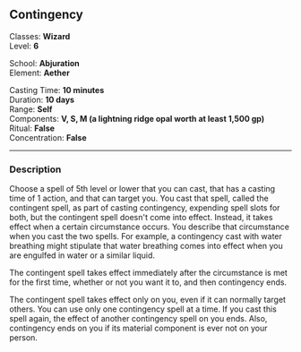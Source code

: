 ## Contingency

Classes: **Wizard**  
Level: **6**  

School: **Abjuration**  
Element: **Aether**  

Casting Time: **10 minutes**  
Duration: **10 days**  
Range: **Self**  
Components: **V, S, M (a lightning ridge opal worth at least 1,500 gp)**  
Ritual: **False**  
Concentration: **False**  

------

### Description

Choose a spell of 5th level or lower that you can cast, that has a casting time of 1 action, and that can target you. You cast that spell, called the contingent spell, as part of casting contingency, expending spell slots for both, but the contingent spell doesn't come into effect. Instead, it takes effect when a certain circumstance occurs. You describe that circumstance when you cast the two spells. For example, a contingency cast with water breathing might stipulate that water breathing comes into effect when you are engulfed in water or a similar liquid.

The contingent spell takes effect immediately after the circumstance is met for the first time, whether or not you want it to, and then contingency ends.

The contingent spell takes effect only on you, even if it can normally target others. You can use only one contingency spell at a time. If you cast this spell again, the effect of another contingency spell on you ends. Also, contingency ends on you if its material component is ever not on your person.